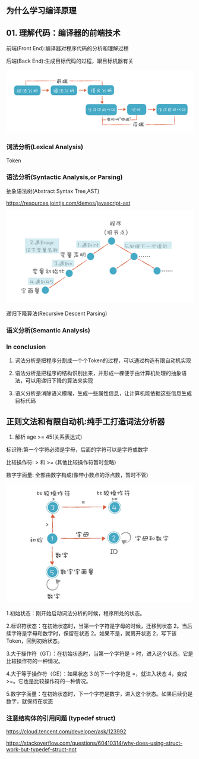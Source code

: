 ## 为什么学习编译原理

## 01. 理解代码：编译器的前端技术

前端(Front End):编译器对程序代码的分析和理解过程

后端(Back End):生成目标代码的过程，跟目标机器有关

![01_01](../assets/geek/01_01.jpg)

### 词法分析(Lexical Analysis)

Token 

### 语法分析(Syntactic Analysis,or Parsing)

抽象语法树(Abstract Syntax Tree,AST)

https://resources.jointjs.com/demos/javascript-ast

![01_02](../assets/geek/01_02.jpg)

递归下降算法(Recursive Descent Parsing)

### 语义分析(Semantic Analysis)

### In conclusion

1. 词法分析是把程序分割成一个个Token的过程，可以通过构造有限自动机实现

2. 语法分析是把程序的结构识别出来，并形成一棵便于由计算机处理的抽象语法，可以用递归下降的算法来实现

3. 语义分析是消除语义模糊，生成一些属性信息，让计算机能依据这些信息生成目标代码

## 正则文法和有限自动机:纯手工打造词法分析器

1. 解析 age >= 45(关系表达式)

标识符:第一个字符必须是字母，后面的字符可以是字符或数字

比较操作符: > 和 >= (其他比较操作符暂时忽略)

数字字面量: 全部由数字构成(像带小数点的浮点数，暂时不管)

![02_01](../assets/geek/02_01.jpg)

1.初始状态：刚开始启动词法分析的时候，程序所处的状态。

2.标识符状态：在初始状态时，当第一个字符是字母的时候，迁移到状态 2。当后续字符是字母和数字时，保留在状态 2。如果不是，就离开状态 2，写下该 Token，回到初始状态。

3.大于操作符（GT）：在初始状态时，当第一个字符是 > 时，进入这个状态。它是比较操作符的一种情况。

4.大于等于操作符（GE）：如果状态 3 的下一个字符是 =，就进入状态 4，变成 >=。它也是比较操作符的一种情况。

5.数字字面量：在初始状态时，下一个字符是数字，进入这个状态。如果后续仍是数字，就保持在状态

### 注意结构体的引用问题 (typedef struct)

https://cloud.tencent.com/developer/ask/123992

https://stackoverflow.com/questions/60410314/why-does-using-struct-work-but-typedef-struct-not




